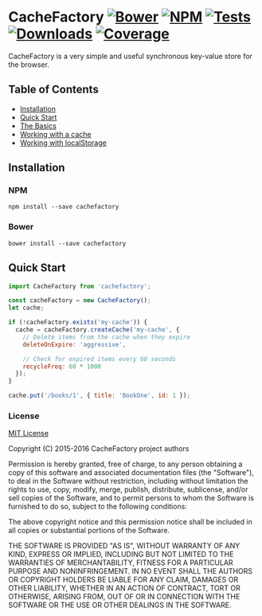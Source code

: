 # CacheFactory [![Bower][1]][2] [![NPM][3]][4] [![Tests][5]][6] [![Downloads][7]][8] [![Coverage][9]][10]

CacheFactory is a very simple and useful synchronous key-value store for the
browser.

## Table of Contents

* [Installation](#installation)
* [Quick Start](#quick-start)
* [The Basics](tutorial-basics.html)
* [Working with a cache](tutorial-working-with-a-cache.html)
* [Working with localStorage](tutorial-working-with-localstorage.html)

## Installation

### NPM

```
npm install --save cachefactory
```

### Bower

```
bower install --save cachefactory
```

## Quick Start

```js
import CacheFactory from 'cachefactory';

const cacheFactory = new CacheFactory();
let cache;

if (!cacheFactory.exists('my-cache')) {
  cache = cacheFactory.createCache('my-cache', {
    // Delete items from the cache when they expire
    deleteOnExpire: 'aggressive',

    // Check for expired items every 60 seconds
    recycleFreq: 60 * 1000
  });
}

cache.put('/books/1', { title: 'BookOne', id: 1 });
```

### License

[MIT License][11]

Copyright (C) 2015-2016 CacheFactory project authors

Permission is hereby granted, free of charge, to any person obtaining a copy of
this software and associated documentation files (the "Software"), to deal in
the Software without restriction, including without limitation the rights to
use, copy, modify, merge, publish, distribute, sublicense, and/or sell copies
of the Software, and to permit persons to whom the Software is furnished to do
so, subject to the following conditions:

The above copyright notice and this permission notice shall be included in all
copies or substantial portions of the Software.

THE SOFTWARE IS PROVIDED "AS IS", WITHOUT WARRANTY OF ANY KIND, EXPRESS OR
IMPLIED, INCLUDING BUT NOT LIMITED TO THE WARRANTIES OF MERCHANTABILITY, FITNESS
FOR A PARTICULAR PURPOSE AND NONINFRINGEMENT. IN NO EVENT SHALL THE AUTHORS OR
COPYRIGHT HOLDERS BE LIABLE FOR ANY CLAIM, DAMAGES OR OTHER LIABILITY, WHETHER
IN AN ACTION OF CONTRACT, TORT OR OTHERWISE, ARISING FROM, OUT OF OR IN
CONNECTION WITH THE SOFTWARE OR THE USE OR OTHER DEALINGS IN THE SOFTWARE.

[1]: https://img.shields.io/bower/v/cachefactory.svg?style=flat
[2]: https://github.com/jmdobry/CacheFactory
[3]: https://img.shields.io/npm/v/cachefactory.svg?style=flat
[4]: https://www.npmjs.org/package/cachefactory
[5]: https://img.shields.io/circleci/project/jmdobry/cachefactory/master.svg?style=flat
[6]: https://circleci.com/gh/jmdobry/cachefactory/tree/master
[7]: https://img.shields.io/npm/dm/cachefactory.svg?style=flat
[8]: https://www.npmjs.org/package/cachefactory
[9]: https://img.shields.io/codecov/c/github/jmdobry/CacheFactory.svg
[10]: https://codecov.io/gh/jmdobry/CacheFactory
[11]: https://github.com/jmdobry/CacheFactory/blob/master/LICENSE
